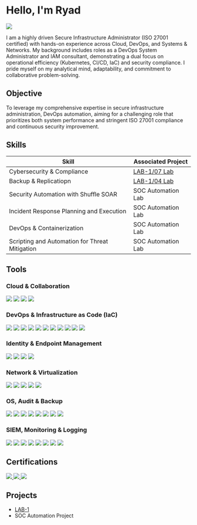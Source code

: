 # Hello, I'm Ryad
<a href="https://linkedin.com/in/ryad-terfous/"><img src="https://img.shields.io/badge/-LinkedIn-0072b1?&style=for-the-badge&logo=linkedin&logoColor=white" /></a>

I am a highly driven Secure Infrastructure Administrator (ISO 27001 certified) with hands-on experience across Cloud, DevOps, and Systems & Networks.
My background includes roles as a DevOps System Administrator and IAM consultant, demonstrating a dual focus on operational efficiency (Kubernetes, CI/CD, IaC) and security compliance.
I pride myself on my analytical mind, adaptability, and commitment to collaborative problem-solving.


## Objective

To leverage my comprehensive expertise in secure infrastructure administration, DevOps automation, aiming for a challenging role that prioritizes both system performance and stringent ISO 27001 compliance and continuous security improvement.


## Skills

| Skill                                         | Associated Project         |
|-----------------------------------------------|----------------------------|
| Cybersecurity & Compliance                    | <a href="https://github.com/pineal-fr/portfolio/blob/07-Audit-ZAP/README.md">LAB-1/07 Lab</a>|
| Backup & Replicatiopn                         | <a href="https://github.com/pineal-fr/portfolio/blob/04-Sauvegarde-Veeam/README.md">LAB-1/04 Lab</a>|
| Security Automation with Shuffle SOAR         | SOC Automation Lab|
| Incident Response Planning and Execution      | SOC Automation Lab|
| DevOps & Containerization                     | SOC Automation Lab|
| Scripting and Automation for Threat Mitigation | SOC Automation Lab|


## Tools


### Cloud & Collaboration
<div>
    <a href="https://aws.amazon.com/" target="_blank" rel="noopener noreferrer"><img src="https://img.shields.io/badge/AWS-232F3E?style=for-the-badge&logo=amazonaws&logoColor=white" /></a>
    <a href="https://azure.microsoft.com/" target="_blank" rel="noopener noreferrer"><img src="https://img.shields.io/badge/Azure%20Cloud-0078D4?style=for-the-badge&logo=microsoftazure&logoColor=white" /></a>
    <a href="https://powerautomate.microsoft.com/" target="_blank" rel="noopener noreferrer"><img src="https://img.shields.io/badge/Power%20Automate-0078D4?style=for-the-badge&logo=microsoftpowerautomate&logoColor=white" /></a>
    <a href="https://www.microsoft.com/fr-fr/microsoft-365/sharepoint/collaboration" target="_blank" rel="noopener noreferrer"><img src="https://img.shields.io/badge/SharePoint-0078D4?style=for-the-badge&logo=sharepoint&logoColor=white" /></a>
</div>

### DevOps & Infrastructure as Code (IaC)
<div>
    <a href="https://www.ansible.com/" target="_blank" rel="noopener noreferrer"><img src="https://img.shields.io/badge/Ansible-EE0000?style=for-the-badge&logo=ansible&logoColor=white" /></a>
    <a href="https://docs.microsoft.com/azure/azure-resource-manager/templates/" target="_blank" rel="noopener noreferrer"><img src="https://img.shields.io/badge/ARM%20Templates-0078D4?style=for-the-badge&logo=microsoftazure&logoColor=white" /></a>
    <a href="https://www.checkov.io/" target="_blank" rel="noopener noreferrer"><img src="https://img.shields.io/badge/Checkov-107C10?style=for-the-badge&logoColor=white" /></a>
    <a href="https://about.gitlab.com/" target="_blank" rel="noopener noreferrer"><img src="https://img.shields.io/badge/CI%2FCD-FCAE1E?style=for-the-badge&logo=gitlab&logoColor=white" /></a>
    <a href="https://www.docker.com/" target="_blank" rel="noopener noreferrer"><img src="https://img.shields.io/badge/Docker-2496ED?style=for-the-badge&logo=docker&logoColor=white" /></a>
    <a href="https://git-scm.com/" target="_blank" rel="noopener noreferrer"><img src="https://img.shields.io/badge/Git-F05032?style=for-the-badge&logo=git&logoColor=white" /></a>
    <a href="https://www.jenkins.io/" target="_blank" rel="noopener noreferrer"><img src="https://img.shields.io/badge/Jenkins-D24939?style=for-the-badge&logo=jenkins&logoColor=white" /></a>
    <a href="https://kubernetes.io/" target="_blank" rel="noopener noreferrer"><img src="https://img.shields.io/badge/Kubernetes-326CE5?style=for-the-badge&logo=kubernetes&logoColor=white" /></a>
    <a href="https://k8slens.dev/" target="_blank" rel="noopener noreferrer"><img src="https://img.shields.io/badge/Lens-5C8DF6?style=for-the-badge&logo=lens&logoColor=white" /></a>
    <a href="https://www.sonarsource.com/products/sonarqube/" target="_blank" rel="noopener noreferrer"><img src="https://img.shields.io/badge/SonarQube-4E9B2F?style=for-the-badge&logo=sonarqube&logoColor=white" /></a>
    <a href="https://www.terraform.io/" target="_blank" rel="noopener noreferrer"><img src="https://img.shields.io/badge/Terraform-7B42BC?style=for-the-badge&logo=terraform&logoColor=white" /></a>
</div>

### Identity & Endpoint Management
<div>
    <a href="https://learn.microsoft.com/fr-fr/windows-server/identity/ad-ds/get-started/virtual-dc/active-directory-domain-services-overview" target="_blank" rel="noopener noreferrer"><img src="https://img.shields.io/badge/Active%20Directory-0078D4?style=for-the-badge&logo=microsoft&logoColor=white" /></a>
    <a href="https://www.microsoft.com/security/business/identity-access/microsoft-entra-id" target="_blank" rel="noopener noreferrer"><img src="https://img.shields.io/badge/Entra%20ID-0078D4?style=for-the-badge&logo=microsoft&logoColor=white" /></a>
    <a href="https://www.microsoft.com/security/business/microsoft-intune" target="_blank" rel="noopener noreferrer"><img src="https://img.shields.io/badge/Intune-0078D4?style=for-the-badge&logo=microsoft&logoColor=white" /></a>
    <a href="https://www.microsoft.com/security/business/endpoint-security/microsoft-defender-endpoint" target="_blank" rel="noopener noreferrer"><img src="https://img.shields.io/badge/-Microsoft_Defender_for_Endpoint-00A4EF?&style=for-the-badge&logo=Microsoft&logoColor=white" /></a>
</div>

### Network & Virtualization
<div>
    <a href="https://docs.microsoft.com/virtualization/hyper-v-on-windows/" target="_blank" rel="noopener noreferrer"><img src="https://img.shields.io/badge/Hyper--V-0078D4?style=for-the-badge&logo=microsoft&logoColor=white" /></a>
    <a href="https://www.pfsense.org/" target="_blank" rel="noopener noreferrer"><img src="https://img.shields.io/badge/pfSense-2196F3?style=for-the-badge&logo=pfsense&logoColor=white" /></a>
    <a href="https://suricata.io/" target="_blank" rel="noopener noreferrer"><img src="https://img.shields.io/badge/-Suricata-EF3B2D?&style=for-the-badge&logo=Suricata&logoColor=white" /></a>
    <a href="https://www.vmware.com/" target="_blank" rel="noopener noreferrer"><img src="https://img.shields.io/badge/VMware-607086?style=for-the-badge&logo=vmware&logoColor=white" /></a>
    <a href="https://www.wireshark.org/" target="_blank" rel="noopener noreferrer"><img src="https://img.shields.io/badge/-Wireshark-1679A7?&style=for-the-badge&logo=Wireshark&logoColor=white" /></a>
</div>

### OS, Audit & Backup
<div>
    <a href="https://www.freebsd.org/" target="_blank" rel="noopener noreferrer"><img src="https://img.shields.io/badge/FreeBSD-AB2B21?style=for-the-badge&logo=freebsd&logoColor=white" /></a>
    <a href="https://www.linuxfoundation.org/" target="_blank" rel="noopener noreferrer"><img src="https://img.shields.io/badge/Linux-FCC624?style=for-the-badge&logo=linux&logoColor=black" /></a>
    <a href="https://silverhack.github.io/monkey365/sample/monkey365.html" target="_blank" rel="noopener noreferrer"><img src="https://img.shields.io/badge/Monkey365-512DA8?style=for-the-badge&logoColor=white" /></a>
    <a href="https://www.tenable.com/products/nessus" target="_blank" rel="noopener noreferrer"><img src="https://img.shields.io/badge/Nessus-000000?style=for-the-badge&logo=nessus&logoColor=white" /></a>
    <a href="https://www.openvas.org/" target="_blank" rel="noopener noreferrer"><img src="https://img.shields.io/badge/OpenVAS-45B422?style=for-the-badge&logoColor=white" /></a>
    <a href="https://owasp.org/" target="_blank" rel="noopener noreferrer"><img src="https://img.shields.io/badge/OWASP-000000?style=for-the-badge&logo=owasp&logoColor=white" /></a>
    <a href="https://www.veeam.com/" target="_blank" rel="noopener noreferrer"><img src="https://img.shields.io/badge/Veeam-00D61D?style=for-the-badge&logo=veeam&logoColor=black" /></a>
    <a href="https://www.microsoft.com/windows" target="_blank" rel="noopener noreferrer"><img src="https://img.shields.io/badge/Windows-0078D4?style=for-the-badge&logo=windows&logoColor=white" /></a>
</div>

### SIEM, Monitoring & Logging
<div>
    <a href="https://grafana.com/" target="_blank" rel="noopener noreferrer"><img src="https://img.shields.io/badge/Grafana-F46800?style=for-the-badge&logo=grafana&logoColor=white" /></a>
    <a href="https://azure.microsoft.com/services/microsoft-sentinel/" target="_blank" rel="noopener noreferrer"><img src="https://img.shields.io/badge/-Microsoft_Sentinel-0078D4?&style=for-the-badge&logo=Microsoft&logoColor=white" /></a>
    <a href="https://www.nagios.org/" target="_blank" rel="noopener noreferrer"><img src="https://img.shields.io/badge/Nagios-FF7900?style=for-the-badge&logo=nagios&logoColor=white" /></a>
    <a href="https://prometheus.io/" target="_blank" rel="noopener noreferrer"><img src="https://img.shields.io/badge/Prometheus-E6522C?style=for-the-badge&logo=prometheus&logoColor=white" /></a>
    <a href="https://www.splunk.com/" target="_blank" rel="noopener noreferrer"><img src="https://img.shields.io/badge/-Splunk-000000?&style=for-the-badge&logo=Splunk&logoColor=white" /></a>
    <a href="https://pandorafms.com/en/it-topics/what-is-syslog-an-introduction-to-the-system-log-protocol/#:~:text=Un%20serveur%20Syslog%20permet%20d,toutes%20les%20informations%20d'enregistrement" target="_blank" rel="noopener noreferrer"><img src="https://img.shields.io/badge/Syslog-4B4B4B?style=for-the-badge&logoColor=white" /></a>
    <a href="https://wazuh.com/" target="_blank" rel="noopener noreferrer"><img src="https://img.shields.io/badge/Wazuh-000000?style=for-the-badge&logo=wazuh&logoColor=white" /></a>
    <a href="https://www.zabbix.com/" target="_blank" rel="noopener noreferrer"><img src="https://img.shields.io/badge/Zabbix-CC0000?style=for-the-badge&logo=zabbix&logoColor=white" /></a>
</div>


## Certifications
<div>
    <a href="https://www.credly.com/badges/8a9b5701-6d51-47d0-98c2-754da0da17fc">
<img src="https://img.shields.io/badge/ISO%2027001-1E90FF?style=for-the-badge&logo=security&logoColor=white" />
    </a>
  <a href="https://learn.microsoft.com/en-us/users/ryadterfous/credentials/f1479c9db686f3ad?ref=https%3A%2F%2Fwww.linkedin.com%2F">
  <img src="https://img.shields.io/badge/Azure-AZ--900-0078D4?style=for-the-badge&logo=microsoftazure&logoColor=white" />
</a>
    <a href="https://www.ibm.com/think/topics/network-topology#:~:text=Network%20topology%20refers%20to%20the,in%20network%20design%20and%20management">
    <img src="https://img.shields.io/badge/-Network%2B-007ACC?&style=for-the-badge&logo=CompTIA&logoColor=white" />
    </a>
</div>


## Projects
- [LAB-1](https://github.com/pineal-fr/portfolio/tree/LAB-1)
- SOC Automation Project
